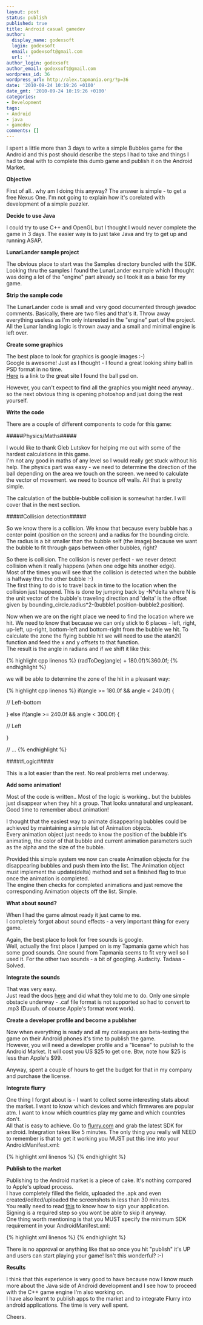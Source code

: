 ```yaml
---
layout: post
status: publish
published: true
title: Android casual gamedev
author:
  display_name: godexsoft
  login: godexsoft
  email: godexsoft@gmail.com
  url: ''
author_login: godexsoft
author_email: godexsoft@gmail.com
wordpress_id: 36
wordpress_url: http://alex.tapmania.org/?p=36
date: '2010-09-24 10:19:26 +0100'
date_gmt: '2010-09-24 10:19:26 +0100'
categories:
- Development
tags:
- Android
- java
- gamedev
comments: []
---
```

I spent a little more than 3 days to write a simple Bubbles game for the Android
and this post should describe the steps I had to take and things I had to deal
with to complete this dumb game and publish it on the Android Market.

**Objective**

First of all.. why am I doing this anyway? The answer is simple - to get a free Nexus One.
I'm not going to explain how it's corelated with development of a simple puzzler.

**Decide to use Java**

I could try to use C++ and OpenGL but I thought I would never complete the game in 3 days.
The easier way is to just take Java and try to get up and running ASAP.

**LunarLander sample project**

The obvious place to start was the Samples directory bundled with the SDK.
Looking thru the samples I found the LunarLander example which I thought was doing a lot
of the "engine" part already so I took it as a base for my game.

**Strip the sample code**

The LunarLander code is small and very good documented through javadoc comments.
Basically, there are two files and that's it. Throw away everything useless as I'm only interested
in the "engine" part of the project. All the Lunar landing logic is thrown away and
a small and minimal engine is left over.

**Create some graphics**

The best place to look for graphics is google images :-)  
Google is awesome! Just as I thought - I found a great looking shiny ball in PSD
format in no time.  
[Here](http://www.psdgraphics.com/) is a link to the great site I found the ball psd on.

However, you can't expect to find all the graphics you might need anyway..
so the next obvious thing is opening photoshop and just doing the rest yourself.

**Write the code**

There are a couple of different components to code for this game:

#####Physics/Maths#####

I would like to thank Gleb Lutskov for helping me out with some of the hardest
calculations in this game.  
I'm not any good in maths of any level so I would really get stuck without his help.
The physics part was easy - we need to determine the direction of the ball
depending on the area we touch on the screen.
we need to calculate the vector of movement. we need to bounce off walls.
All that is pretty simple.

The calculation of the bubble-bubble collision is somewhat harder.
I will cover that in the next section.

#####Collision detection#####

So we know there is a collision.
We know that because every bubble has a center point (position on the screen)
and a radius for the bounding circle.
The radius is a bit smaller than the bubble self (the image) because we want
the bubble to fit through gaps between other bubbles, right?

So there is collision. The collision is never perfect - we never detect collision
when it really happens (when one edge hits another edge).  
Most of the times you will see that the collision is detected when the bubble
is halfway thru the other bubble :-)  
The first thing to do is to travel back in time to the location when the collision
just happend. This is done by jumping back by -N\*delta where N is the unit
vector of the bubble's traveling direction and 'delta' is the offset given by
bounding_circle.radius\*2-(bubble1.position-bubble2.position).

Now when we are on the right place we need to find the location where we hit.
We need to know that because we can only stick to 6 places - left, right, up-left,
up-right, bottom-left and bottom-right from the bubble we hit.
To calculate the zone the flying bubble hit we will need to use the atan2()
function and feed the x and y offsets to that function.  
The result is the angle in radians and if we shift it like this:

{% highlight cpp linenos %}
(radToDeg(angle) + 180.0f)%360.0f;
{% endhighlight %}

  we will be able to determine the zone of the hit in a pleasant way:

{% highlight cpp linenos %}
if(angle >= 180.0f && angle < 240.0f) {

   // Left-bottom

}  else if(angle >= 240.0f && angle < 300.0f) {

   // Left

}

// ...
{% endhighlight %}

#####Logic#####

  This is a lot easier than the rest. No real problems met underway.

**Add some animation!**

Most of the code is written.. Most of the logic is working..
but the bubbles just disappear when they hit a group.
That looks unnatural and unpleasant. Good time to remember about animation!

I thought that the easiest way to animate disappearing bubbles could be achieved
by maintaining a simple list of Animation objects.  
Every animation object just needs to know the position of the bubble it's animating,
the color of that bubble and current animation parameters such as the alpha and the size of the bubble.

Provided this simple system we now can create Animation objects for the disappearing
bubbles and push them into the list. The Animation object must implement
the update(delta) method and set a finished flag to true once the animation is completed.  
The engine then checks for completed animations and just remove the corresponding
Animation objects off the list. Simple.

**What about sound?**

When I had the game almost ready it just came to me.  
I completely forgot about sound effects - a very important thing for every game.

Again, the best place to look for free sounds is google.  
Well, actually the first place I jumped on is my Tapmania game which has some good sounds.
One sound from Tapmania seems to fit very well so I used it. For the other
two sounds - a bit of googling. Audacity. Tadaaa - Solved.

**Integrate the sounds**

That was very easy.  
Just read the docs [here](http://developer.android.com/guide/topics/media/index.html)
and did what they told me to do. Only one simple obstacle underway - .caf file
format is not supported so had to convert to .mp3 (Duuuh. of course Apple's format wont work).

**Create a developer profile and become a publisher**

Now when everything is ready and all my colleagues are beta-testing the game on
their Android phones it's time to publish the game.  
However, you will need a developer profile and a "license" to publish to the Android Market.
It will cost you US $25 to get one. Btw, note how $25 is less than Apple's $99.

Anyway, spent a couple of hours to get the budget for that in my company and purchase the license.

**Integrate flurry**

One thing I forgot about is - I want to collect some interesting stats about the market.
I want to know which devices and which firmwares are popular atm.
I want to know which countries play my game and which countries don't.  
All that is easy to achieve. Go to [flurry.com](http://flurry.com) and grab
the latest SDK for android. Integration takes like 5 minutes.
The only thing you really will NEED to remember is that to get it working you
MUST put this line into your AndroidManifest.xml:

{% highlight xml linenos %}
<uses-permission android:name="android.permission.INTERNET" />
{% endhighlight %}

**Publish to the market**

Publishing to the Android market is a piece of cake. It's nothing compared to Apple's upload process.  
I have completely filled the fields, uploaded the .apk and even created/edited/uploaded
the screenshots in less than 30 minutes.  
You really need to read [this](http://developer.android.com/guide/publishing/app-signing.html)
to know how to sign your application.  
Signing is a required step so you wont be able to skip it anyway.  
One thing worth mentioning is that you MUST specify the minimum SDK requirement
in your AndroidManifest.xml:

{% highlight xml linenos %}
<uses-sdk android:minSdkVersion="1" />
{% endhighlight %}

There is no approval or anything like that so once you hit "publish" it's UP and
users can start playing your game! Isn't this wonderful? :-)

**Results**

I think that this experience is very good to have because now I know much more
about the Java side of Android development and I see how to proceed with the C++
game engine I'm also working on.  
I have also learnt to publish apps to the market and to integrate Flurry into android applications.
The time is very well spent.

Cheers.
